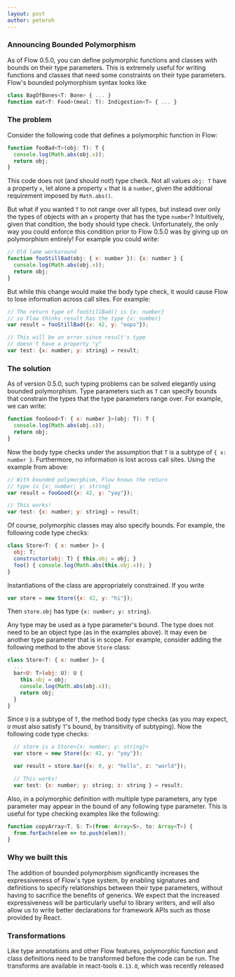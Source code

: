 ```yaml
---
layout: post
author: peteroh
---
```


### Announcing Bounded Polymorphism

As of Flow 0.5.0, you can define polymorphic functions and classes with bounds on their type parameters. This is extremely useful for writing functions and classes that need some constraints on their type parameters. Flow's bounded polymorphism syntax looks like

```JavaScript
class BagOfBones<T: Bone> { ... }
function eat<T: Food>(meal: T): Indigestion<T> { ... }
```

### The problem

Consider the following code that defines a polymorphic function in Flow:

```JavaScript
function fooBad<T>(obj: T): T {
  console.log(Math.abs(obj.x));
  return obj;
}
```

This code does not (and should not!) type check. Not all values `obj: T` have a property `x`, let alone a property `x` that is a `number`, given the additional requirement imposed by `Math.abs()`.

<!--truncate-->

But what if you wanted `T` to not range over all types, but instead over only the types of objects with an `x` property that has the type `number`? Intuitively, given that condition, the body should type check. Unfortunately, the only way you could enforce this condition prior to Flow 0.5.0 was by giving up on polymorphism entirely! For example you could write:

```JavaScript
// Old lame workaround
function fooStillBad(obj: { x: number }): {x: number } {
  console.log(Math.abs(obj.x));
  return obj;
}
```

But while this change would make the body type check, it would cause Flow to lose information across call sites. For example:

```JavaScript
// The return type of fooStillBad() is {x: number}
// so Flow thinks result has the type {x: number}
var result = fooStillBad({x: 42, y: "oops"});

// This will be an error since result's type
// doesn't have a property "y"
var test: {x: number; y: string} = result;
```

### The solution

As of version 0.5.0, such typing problems can be solved elegantly using bounded polymorphism. Type parameters such as `T` can specify bounds that constrain the types that the type parameters range over. For example, we can write:

```JavaScript
function fooGood<T: { x: number }>(obj: T): T {
  console.log(Math.abs(obj.x));
  return obj;
}
```

Now the body type checks under the assumption that `T` is a subtype of `{ x: number }`. Furthermore, no information is lost across call sites. Using the example from above:

```JavaScript
// With bounded polymorphism, Flow knows the return
// type is {x: number; y: string}
var result = fooGood({x: 42, y: "yay"});

// This works!
var test: {x: number; y: string} = result;
```

Of course, polymorphic classes may also specify bounds. For example, the following code type checks:

```JavaScript
class Store<T: { x: number }> {
  obj: T;
  constructor(obj: T) { this.obj = obj; }
  foo() { console.log(Math.abs(this.obj.x)); }
}
```

Instantiations of the class are appropriately constrained. If you write

```JavaScript
var store = new Store({x: 42, y: "hi"});
```

Then `store.obj` has type `{x: number; y: string}`.

Any type may be used as a type parameter's bound. The type does not need to be an object type (as in the examples above). It may even be another type parameter that is in scope. For example, consider adding the following method to the above `Store` class:

```JavaScript
class Store<T: { x: number }> {
  ...
  bar<U: T>(obj: U): U {
    this.obj = obj;
    console.log(Math.abs(obj.x));
    return obj;
  }
}
```

Since `U` is a subtype of `T`, the method body type checks (as you may expect, `U` must also satisfy `T`'s bound, by transitivity of subtyping). Now the following code type checks:

```JavaScript
  // store is a Store<{x: number; y: string}>
  var store = new Store({x: 42, y: "yay"});

  var result = store.bar({x: 0, y: "hello", z: "world"});

  // This works!
  var test: {x: number; y: string; z: string } = result;
```

Also, in a polymorphic definition with multiple type parameters, any type parameter may appear in the bound of any following type parameter. This is useful for type checking examples like the following:

```JavaScript
function copyArray<T, S: T>(from: Array<S>, to: Array<T>) {
  from.forEach(elem => to.push(elem));
}
```

### Why we built this

The addition of bounded polymorphism significantly increases the expressiveness of Flow's type system, by enabling signatures and definitions to specify relationships between their type parameters, without having to sacrifice the benefits of generics. We expect that the increased expressiveness will be particularly useful to library writers, and will also allow us to write better declarations for framework APIs such as those provided by React.

### Transformations

Like type annotations and other Flow features, polymorphic function and class definitions need to be transformed before the code can be run. The transforms are available in react-tools `0.13.0`, which was recently released
